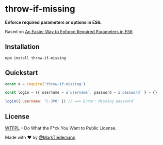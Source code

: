 
# throw-if-missing

**Enforce required parameters or options in ES6.**

Based on [An Easier Way to Enforce Required Parameters in ES6](https://gist.github.com/MarkTiedemann/17ebf5b38b5b7566478de7f623e1defd).

## Installation

```
npm install throw-if-missing
```

## Quickstart

```js
const x = require('throw-if-missing')

const login = ({ username = x`username`, password = x`password` } = {}) => {}

login({ username: 'C-3PO' }) // ==> Error: Missing password
```

## License

[WTFPL](http://www.wtfpl.net/) – Do What the F*ck You Want to Public License.

Made with :heart: by [@MarkTiedemann](https://twitter.com/MarkTiedemannDE).
